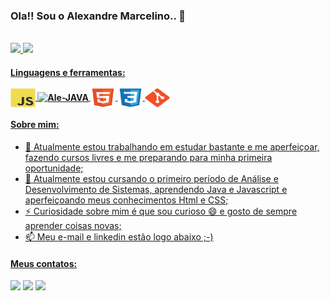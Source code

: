 ### Ola!! Sou o Alexandre Marcelino.. 👋

<div style="inline_block"><br> <div align="left">
  <a href="https://github.com/aMarcelinoS">
  <img height="140em"  src="https://github-readme-stats.vercel.app/api?username=aMarcelinoS&show_icons=true&theme=highcontrast&include_all_commits=true&count_private=true"/>
  <img height="140em"  src="https://github-readme-stats.vercel.app/api/top-langs/?username=aMarcelinoS&layout=compact&langs_count=7&theme=highcontrast"/>
</div> 
<h4>Linguagens e ferramentas:</h41><br><br>
  <img align="center" alt="Ale-JAVA" height="30" width="40" src="https://github.com/devicons/devicon/blob/master/icons/javascript/javascript-original.svg"/>
  <img align="center" alt="Ale-JAVA" height="30" width="40" src="https://cdn.jsdelivr.net/gh/devicons/devicon/icons/java/java-original.svg">
  <img align="center" alt="Ale-HTML" height="30" width="40" src="https://raw.githubusercontent.com/devicons/devicon/master/icons/html5/html5-original.svg"/>
  <img align="center" alt="Ale-CSS" height="30" width="40" src="https://raw.githubusercontent.com/devicons/devicon/master/icons/css3/css3-original.svg"/>
  <img align="center" alt="Ale-CSS" height="30" width="40" src="https://github.com/devicons/devicon/blob/master/icons/git/git-original.svg"/>

<h4> <strong>Sobre mim:</strong></h4>

- 🔭 Atualmente estou trabalhando em estudar bastante e me aperfeiçoar, fazendo cursos livres e me preparando para minha primeira oportunidade;
- 🌱 Atualmente estou cursando o primeiro período de Análise e Desenvolvimento de Sistemas, aprendendo Java e Javascript e aperfeiçoando meus conhecimentos Html e CSS;
- ⚡ Curiosidade sobre mim é que sou curioso 😄 e gosto de sempre aprender coisas novas;
- 📫 Meu e-mail e linkedin estão logo abaixo ;-)

 
<h4>Meus contatos:</h4> 
  <a href="mailto:amsantos9@gmail.com"><img src="https://img.shields.io/badge/Gmail-D14836?style=for-the-badge&logo=gmail&logoColor=white"/></a>
  <img src="https://img.shields.io/badge/Facebook-1877F2?style=for-the-badge&logo=facebook&logoColor=white"/>
  <img  src="https://img.shields.io/badge/LinkedIn-0077B5?style=for-the-badge&logo=linkedin&logoColor=white"/>
 

  
  
  
  

       
      
